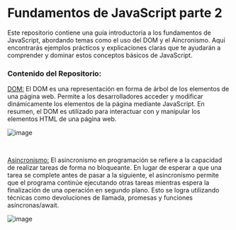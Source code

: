# Fundamentos de JavaScript parte 2

Este repositorio contiene una guía introductoria a los fundamentos de JavaScript, abordando temas como el uso del DOM y el Aincronismo. Aquí encontrarás ejemplos prácticos y explicaciones claras que te ayudarán a comprender y dominar estos conceptos básicos de JavaScript.
<br>

<h3>Contenido del Repositorio:</h3>

<a href= https://github.com/Einarr07/Aplicaciones_web/tree/fundamentos-parte-dos/DOM>DOM:</a> El DOM es una representación en forma de árbol de los elementos de una página web. Permite a los desarrolladores acceder y modificar dinámicamente los elementos de la página mediante JavaScript. En resumen, el DOM es utilizado para interactuar con y manipular los elementos HTML de una página web.

![image](https://github.com/Einarr07/Aplicaciones_web/assets/96399138/fc390b7b-7b75-489d-b389-8d6301562806)

<br>

<a href= https://github.com/Einarr07/Aplicaciones_web/tree/fundamentos-parte-dos/Asincronismo>Asincronismo:</a> El asincronismo en programación se refiere a la capacidad de realizar tareas de forma no bloqueante. En lugar de esperar a que una tarea se complete antes de pasar a la siguiente, el asincronismo permite que el programa continúe ejecutando otras tareas mientras espera la finalización de una operación en segundo plano. Esto se logra utilizando técnicas como devoluciones de llamada, promesas y funciones asíncronas/await.

![image](https://github.com/Einarr07/Aplicaciones_web/assets/96399138/e64357f8-4c59-4f10-8c2e-f6832aaa14cd)
